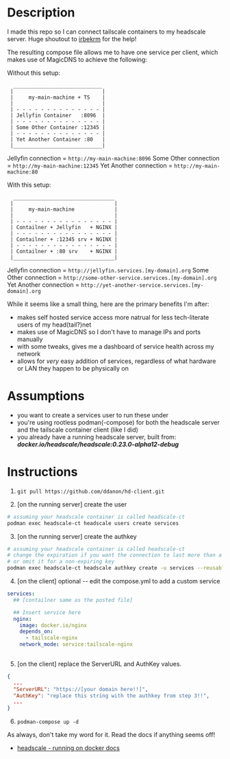 # Description

I made this repo so I can connect tailscale containers to my headscale server. Huge shoutout to [irbekrm](https://github.com/irbekrm) for the help!

The resulting compose file allows me to have one service per client, which makes use of MagicDNS to achieve the following:

Without this setup:

```
  _____________________________
 |                             |
 |     my-main-machine + TS    |
 |                             |
 | - - - - - - - - - - - - - - |
 | Jellyfin Container   :8096  |
 | - - - - - - - - - - - - - - |
 | Some Other Container :12345 |
 | - - - - - - - - - - - - - - |
 | Yet Another Container :80   |
 |_____________________________|
```

 Jellyfin connection = `http://my-main-machine:8096`
 Some Other connection = `http://my-main-machine:12345`
 Yet Another connection = `http://my-main-machine:80`

With this setup:

```
  _________________________________
 |                                 |
 |     my-main-machine             |
 |                                 |
 | - - - - - - - - - - - - - - - - |
 | Contailner + Jellyfin   + NGINX |
 | - - - - - - - - - - - - - - - - |
 | Contailner + :12345 srv + NGINX |
 | - - - - - - - - - - - - - - - - |
 | Contailner + :80 srv    + NGINX |
 |_________________________________|
```

 Jellyfin connection = `http://jellyfin.services.[my-domain].org`
 Some Other connection = `http://some-other-service.services.[my-domain].org`
 Yet Another connection = `http://yet-another-service.services.[my-domain].org`


While it seems like a small thing, here are the primary benefits I'm after:
- makes self hosted service access more natrual for less tech-literate users of my head(tail?)net
- makes use of MagicDNS so I don't have to manage IPs and ports manually
- with some tweaks, gives me a dashboard of service health across my network
- allows for _very_ easy addition of services, regardless of what hardware or LAN they happen to be physically on

# Assumptions

- you want to create a services user to run these under
- you're using rootless podman(-compose) for both the headscale server and the tailscale container client (like I did)
- you already have a running headscale server, built from: _**docker.io/headscale/headscale:0.23.0-alpha12-debug**_

# Instructions

1. `git pull https://github.com/ddanon/hd-client.git`

2. [on the running server] create the user

```bash
# assuming your headscale container is called headscale-ct
podman exec headscale-ct headscale users create services
```

3. [on the running server] create the authkey

```bash
# assuming your headscale container is called headscale-ct
# change the expiration if you want the connection to last more than a day
# or omit it for a non-expiring key
podman exec headscale-ct headscale authkey create -u services --reusable --expiration 24h
```

4. [on the client] optional -- edit the compose.yml to add a custom service

```compose.yml
services:
  ## [contailner same as the posted file]

  ## Insert service here
  nginx:
    image: docker.io/nginx
    depends_on:
      - tailscale-nginx
    network_mode: service:tailscale-nginx
  
```

5. [on the client] replace the ServerURL and AuthKey values.

```json
{
  ...
  "ServerURL": "https://[your domain here!!]",
  "AuthKey": "replace this string with the authkey from step 3!!",
  ...
}
```

6. `podman-compose up -d`

As always, don't take my word for it. Read the docs if anything seems off!

- [headscale - running on docker docs](https://github.com/juanfont/headscale/blob/main/docs/running-headscale-container.md)
